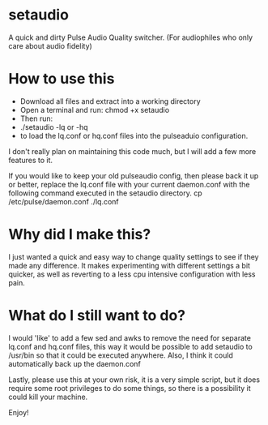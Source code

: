 # setaudio
A quick and dirty Pulse Audio Quality switcher. (For audiophiles who only care about audio fidelity)

# How to use this
- Download all files and extract into a working directory
- Open a terminal and run: chmod +x setaudio
- Then run:
-  ./setaudio -lq or -hq 
-  to load the lq.conf or hq.conf files into the pulseaduio configuration.

I don't really plan on maintaining this code much, but I will add a few more features to it.

If you would like to keep your old pulseaudio config, then please back it up or better, replace the lq.conf file with your current daemon.conf with the following command executed in the setaudio directory.
cp /etc/pulse/daemon.conf ./lq.conf

# Why did I make this?
I just wanted a quick and easy way to change quality settings to see if they made any difference. It makes experimenting with different settings a bit quicker, as well as reverting to a less cpu intensive configuration with less pain.

# What do I still want to do?
I would 'like' to add a few sed and awks to remove the need for separate lq.conf and hq.conf files,
this way it would be possible to add setaudio to /usr/bin so that it could be executed anywhere.
Also, I think it could automatically back up the daemon.conf

Lastly, please use this at your own risk, it is a very simple script, but it does require some root privileges to do some things, so there is a possibility it could kill your machine.

Enjoy!
